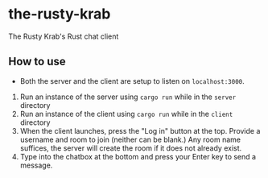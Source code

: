 # the-rusty-krab
The Rusty Krab's Rust chat client

## How to use
- Both the server and the client are setup to listen on `localhost:3000`.
1. Run an instance of the server using `cargo run` while in the `server` directory
2. Run an instance of the client using `cargo run` while in the `client` directory
3. When the client launches, press the "Log in" button at the top. Provide a username and room to join (neither can be blank.) Any room name suffices, the server will create the room if it does not already exist.
4. Type into the chatbox at the bottom and press your Enter key to send a message.

